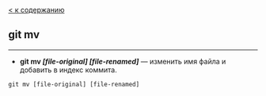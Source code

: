 [< к содержанию](./readme.md)

## git mv

---

+ **git mv *[file-original]* *[file-renamed]*** — изменить имя файла и добавить в индекс коммита.

`git mv [file-original] [file-renamed]`